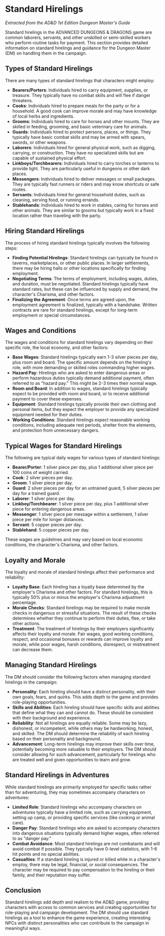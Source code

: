 # Standard Hirelings

*Extracted from the AD&D 1st Edition Dungeon Master's Guide*

Standard hirelings in the ADVANCED DUNGEONS & DRAGONS game are common laborers, servants, and other unskilled or semi-skilled workers who perform routine tasks for payment. This section provides detailed information on standard hirelings and guidance for the Dungeon Master (DM) on handling them in the campaign.

## Types of Standard Hirelings

There are many types of standard hirelings that characters might employ:

- **Bearers/Porters**: Individuals hired to carry equipment, supplies, or treasure. They typically have no combat skills and will flee if danger threatens.
- **Cooks**: Individuals hired to prepare meals for the party or for a household. A good cook can improve morale and may have knowledge of local herbs and ingredients.
- **Grooms**: Individuals hired to care for horses and other mounts. They are skilled in feeding, grooming, and basic veterinary care for animals.
- **Guards**: Individuals hired to protect persons, places, or things. They typically have basic combat skills and may be armed with spears, swords, or other weapons.
- **Laborers**: Individuals hired for general physical work, such as digging, carrying, or construction. They have no specialized skills but are capable of sustained physical effort.
- **Linkboys/Torchbearers**: Individuals hired to carry torches or lanterns to provide light. They are particularly useful in dungeons or other dark places.
- **Messengers**: Individuals hired to deliver messages or small packages. They are typically fast runners or riders and may know shortcuts or safe routes.
- **Servants**: Individuals hired for general household duties, such as cleaning, serving food, or running errands.
- **Stablehands**: Individuals hired to work in stables, caring for horses and other animals. They are similar to grooms but typically work in a fixed location rather than traveling with the party.

## Hiring Standard Hirelings

The process of hiring standard hirelings typically involves the following steps:

- **Finding Potential Hirelings**: Standard hirelings can typically be found in taverns, marketplaces, or other public places. In larger settlements, there may be hiring halls or other locations specifically for finding employment.
- **Negotiating Terms**: The terms of employment, including wages, duties, and duration, must be negotiated. Standard hirelings typically have standard rates, but these can be influenced by supply and demand, the character's Charisma, and other factors.
- **Finalizing the Agreement**: Once terms are agreed upon, the employment agreement is finalized, typically with a handshake. Written contracts are rare for standard hirelings, except for long-term employment or special circumstances.

## Wages and Conditions

The wages and conditions for standard hirelings vary depending on their specific role, the local economy, and other factors:

- **Base Wages**: Standard hirelings typically earn 1-3 silver pieces per day, plus room and board. The specific amount depends on the hireling's role, with more demanding or skilled roles commanding higher wages.
- **Hazard Pay**: Hirelings who are asked to enter dangerous areas or perform hazardous duties typically demand additional payment, often referred to as "hazard pay." This might be 2-3 times their normal wage.
- **Room and Board**: In addition to wages, standard hirelings typically expect to be provided with room and board, or to receive additional payment to cover these expenses.
- **Equipment**: Standard hirelings typically provide their own clothing and personal items, but they expect the employer to provide any specialized equipment needed for their duties.
- **Working Conditions**: Standard hirelings expect reasonable working conditions, including adequate rest periods, shelter from the elements, and protection from unnecessary dangers.

## Typical Wages for Standard Hirelings

The following are typical daily wages for various types of standard hirelings:

- **Bearer/Porter**: 1 silver piece per day, plus 1 additional silver piece per 100 coins of weight carried.
- **Cook**: 2 silver pieces per day.
- **Groom**: 1 silver piece per day.
- **Guard**: 2 silver pieces per day for an untrained guard, 5 silver pieces per day for a trained guard.
- **Laborer**: 1 silver piece per day.
- **Linkboy/Torchbearer**: 1 silver piece per day, plus 1 additional silver piece for entering dangerous areas.
- **Messenger**: 1 silver piece per message within a settlement, 1 silver piece per mile for longer distances.
- **Servant**: 5 copper pieces per day.
- **Stablehand**: 5 copper pieces per day.

These wages are guidelines and may vary based on local economic conditions, the character's Charisma, and other factors.

## Loyalty and Morale

The loyalty and morale of standard hirelings affect their performance and reliability:

- **Loyalty Base**: Each hireling has a loyalty base determined by the employer's Charisma and other factors. For standard hirelings, this is typically 50% plus or minus the employer's Charisma adjustment percentage.
- **Morale Checks**: Standard hirelings may be required to make morale checks in dangerous or stressful situations. The result of these checks determines whether they continue to perform their duties, flee, or take other actions.
- **Treatment**: The treatment of hirelings by their employers significantly affects their loyalty and morale. Fair wages, good working conditions, respect, and occasional bonuses or rewards can improve loyalty and morale, while poor wages, harsh conditions, disrespect, or mistreatment can decrease them.

## Managing Standard Hirelings

The DM should consider the following factors when managing standard hirelings in the campaign:

- **Personality**: Each hireling should have a distinct personality, with their own goals, fears, and quirks. This adds depth to the game and provides role-playing opportunities.
- **Skills and Abilities**: Each hireling should have specific skills and abilities that define what they can and cannot do. These should be consistent with their background and experience.
- **Reliability**: Not all hirelings are equally reliable. Some may be lazy, dishonest, or incompetent, while others may be hardworking, honest, and skilled. The DM should determine the reliability of each hireling based on their personality and background.
- **Advancement**: Long-term hirelings may improve their skills over time, potentially becoming more valuable to their employers. The DM should consider allowing for such advancement, particularly for hirelings who are treated well and given opportunities to learn and grow.

## Standard Hirelings in Adventures

While standard hirelings are primarily employed for specific tasks rather than for adventuring, they may sometimes accompany characters on adventures:

- **Limited Role**: Standard hirelings who accompany characters on adventures typically have a limited role, such as carrying equipment, setting up camp, or providing specific services (like cooking or animal care).
- **Danger Pay**: Standard hirelings who are asked to accompany characters into dangerous situations typically demand higher wages, often referred to as "danger pay."
- **Combat Avoidance**: Most standard hirelings are not combatants and will avoid combat if possible. They typically have 0-level statistics, with 1-6 hit points and no special abilities.
- **Casualties**: If a standard hireling is injured or killed while in a character's employ, there may be legal, financial, or social consequences. The character may be required to pay compensation to the hireling or their family, and their reputation may suffer.

## Conclusion

Standard hirelings add depth and realism to the AD&D game, providing characters with access to common services and creating opportunities for role-playing and campaign development. The DM should use standard hirelings as a tool to enhance the game experience, creating interesting NPCs with distinct personalities who can contribute to the campaign in meaningful ways.
